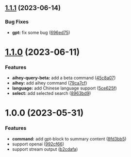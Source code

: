 ## [1.1.1](https://github.com/UNICKCHENG/logseq-ai-assistant/compare/v1.1.0...v1.1.1) (2023-06-14)


### Bug Fixes

* **gpt:** fix some bug ([696ed75](https://github.com/UNICKCHENG/logseq-ai-assistant/commit/696ed7561b2fa1c3afccd425eb54e5a11f71be09))

# [1.1.0](https://github.com/UNICKCHENG/logseq-ai-assistant/compare/v1.0.0...v1.1.0) (2023-06-11)


### Features

* **aihey-query-beta:** add a beta command ([45c8a07](https://github.com/UNICKCHENG/logseq-ai-assistant/commit/45c8a07385f378671b5dc3ed342ac530b62caaee))
* **aihey:** add aihey command ([79ca7cf](https://github.com/UNICKCHENG/logseq-ai-assistant/commit/79ca7cf104a7e8e326566a323d769c99e5bddb16))
* **language:** add Chinese language support ([5ce625f](https://github.com/UNICKCHENG/logseq-ai-assistant/commit/5ce625f4508818e73ecab0fe383205e75c04b6ad))
* **select:** add selected search ([8963bd9](https://github.com/UNICKCHENG/logseq-ai-assistant/commit/8963bd9ea402ab540672dc71cf57a14248f727dd))

# 1.0.0 (2023-05-31)


### Features

* **command:** add gpt-block to summary content ([8fd3bb5](https://github.com/UNICKCHENG/logseq-ai-assistant/commit/8fd3bb5510a390ab822ba86a15b8abc39d1916f7))
* support openai ([992cf66](https://github.com/UNICKCHENG/logseq-ai-assistant/commit/992cf666f04e87198dc364ae2b7a95ed07ae29fd))
* support stream output ([b2cdafa](https://github.com/UNICKCHENG/logseq-ai-assistant/commit/b2cdafa8338024b8ff0fee8207b5ef42aa13959a))
